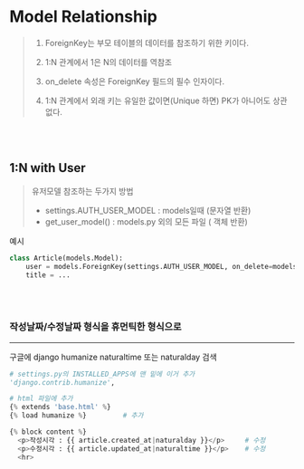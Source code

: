 # Model Relationship

> 1) ForeignKey는 부모 테이블의 데이터를 참조하기 위한 키이다. 
>
> 2) 1:N 관계에서 1은 N의 데이터를 역참조
>
> 3) on_delete 속성은 ForeignKey 필드의 필수 인자이다. 
>
> 4) 1:N 관계에서 외래 키는 유일한 값이면(Unique 하면) PK가 아니어도 상관없다.

<br>

<br>

## 1:N with User

> 유저모델 참조하는 두가지 방법
>
> - settings.AUTH_USER_MODEL  :  models일때 (문자열 반환)
> - get_user_model() : models.py 외의 모든 파일 ( 객체 반환)

예시

```python
class Article(models.Model):
    user = models.ForeignKey(settings.AUTH_USER_MODEL, on_delete=models.CASCADE)   # 추가
    title = ...
```

<br>

<br>

### 작성날짜/수정날짜 형식을 휴먼틱한 형식으로

___

구글에 django humanize naturaltime 또는 naturalday 검색

```python
# settings.py의 INSTALLED_APPS에 맨 밑에 이거 추가
'django.contrib.humanize',

# html 파일에 추가
{% extends 'base.html' %}
{% load humanize %}			# 추가

{% block content %}
  <p>작성시각 : {{ article.created_at|naturalday }}</p>		# 수정
  <p>수정시각 : {{ article.updated_at|naturaltime }}</p>	# 수정
  <hr>
```

